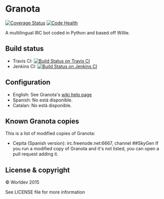 # Granota

[![Coverage Status](https://coveralls.io/repos/Worldev/Granota/badge.svg?branch=master&service=github)](https://coveralls.io/github/Worldev/Granota?branch=master) [![Code Health](https://landscape.io/github/Worldev/Granota/master/landscape.svg?style=flat)](https://landscape.io/github/Worldev/Granota/master)

A multilingual IRC bot coded in Python and based off Willie.

## Build status

* Travis CI: [![Build Status on Travis CI](https://travis-ci.org/Worldev/Granota.svg)](https://travis-ci.org/Worldev/Granota) 
* Jenkins CI: [![Build Status on Jenkins CI](https://img.shields.io/jenkins/s/https/ci.jedayoshi.me/Granota.svg)](https://ci.jedayoshi.me/job/Granota) 

## Configuration

* English: See Granota's [wiki help page](https://github.com/Worldev/Granota/wiki/Download-and-installation-guide)
* Spanish: No está disponible.
* Catalan: No està disponible.

## Known Granota copies
This is a list of modified copies of Granota:
* Cepita (Spanish version): irc.freenode.net:6667, channel ##SkyGen
If you run a modified copy of Granota and it's not listed, you can open a pull request adding it.

## License & copyright
© Worldev 2015

See LICENSE file for more information
